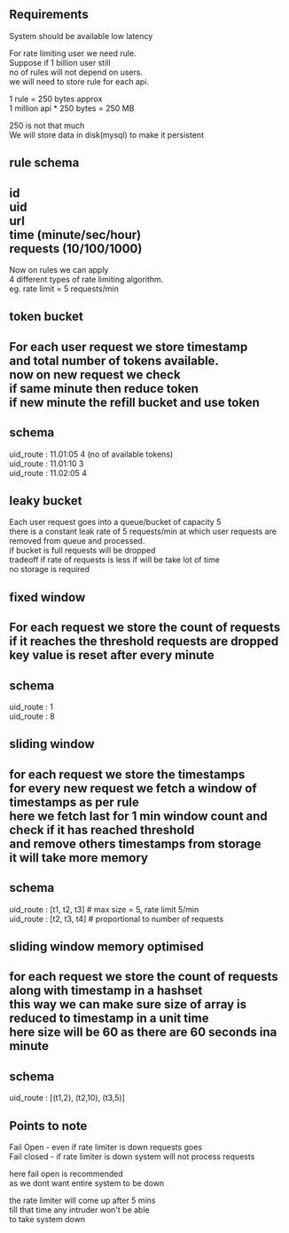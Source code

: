 Requirements
-----------------
System should be available
low latency

For rate limiting user we need rule.  
Suppose if 1 billion user still   
no of rules will not depend on users.   
we will need to store rule for each api.

1 rule = 250 bytes approx  
1 million api * 250 bytes = 250 MB 

250 is not that much  
We will store data in disk(mysql) to make it persistent 

rule schema
------------------
id  
uid  
url  
time (minute/sec/hour)  
requests (10/100/1000) 
-------------------

Now on rules we can apply  
4 different types of rate limiting algorithm.  
eg. rate limit = 5 requests/min

token bucket
--------------------
For each user request we store timestamp  
and total number of tokens available.  
now on new request we check  
if same minute then reduce token  
if new minute the refill bucket and use token
--------------------
schema
--------------------
uid_route : 11.01:05  4 (no of available tokens)  
uid_route : 11.01:10  3  
uid_route : 11.02:05  4

leaky bucket
----------------------
Each user request goes into a queue/bucket of capacity 5  
there is a constant leak rate of 5 requests/min at which user requests are   
removed from queue and processed.  
if bucket is full requests will be dropped  
tradeoff if rate of requests is less if will be take lot of time  
no storage is required

fixed window
------------------------
For each request we store the count of requests  
if it reaches the threshold requests are dropped  
key value is reset after every minute
------------------------
schema
------------------------
uid_route : 1  
uid_route : 8

sliding window
--------------------------
for each request we store the timestamps  
for every new request we fetch a window of timestamps as per rule  
here we fetch last for 1 min window count and check if it has reached threshold   
and remove others timestamps from storage  
it will take more memory  
----------------------------
schema
----------------------------
uid_route : [t1, t2, t3] # max size = 5, rate limit 5/min  
uid_route : [t2, t3, t4] # proportional to number of requests  

sliding window memory optimised
----------------------------
for each request we store the count of requests along with timestamp in a hashset  
this way we can make sure size of array is reduced to timestamp in a unit time  
here size will be 60 as there are 60 seconds ina minute   
----------------------------
schema
----------------------------
uid_route : [(t1,2), (t2,10), (t3,5)]


Points to note
--------------------------
Fail Open - even if rate limiter is down requests goes  
Fail closed -  if rate limiter is down system will not process requests

here fail open is recommended   
as we dont want entire system to be down

the rate limiter will come up after 5 mins  
till that time any intruder won't be able  
to take system down



